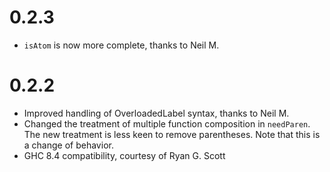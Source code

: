 # 0.2.3
 - `isAtom` is now more complete, thanks to Neil M.
# 0.2.2
 - Improved handling of OverloadedLabel syntax, thanks to Neil M.
 - Changed the treatment of multiple function composition in `needParen`.
    The new treatment is less keen to remove parentheses.
    Note that this is a change of behavior.
 - GHC 8.4 compatibility, courtesy of Ryan G. Scott
